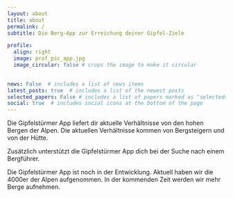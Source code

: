 ```yaml
---
layout: about
title: about
permalink: /
subtitle: Die Berg-App zur Erreichung deiner Gipfel-Ziele

profile:
  align: right
  image: prof_pic_app.jpg
  image_circular: false # crops the image to make it circular
  

news: False  # includes a list of news items
latest_posts: true  # includes a list of the newest posts
selected_papers: False # includes a list of papers marked as "selected={true}"
social: true  # includes social icons at the bottom of the page
---
```


Die Gipfelstürmer App liefert dir aktuelle Verhältnisse von den hohen Bergen der Alpen. Die aktuellen Verhältnisse kommen von Bergsteigern und von der Hütte.

Zusätzlich unterstützt die Gipfelstürmer App dich bei der Suche nach einem Bergführer.

Die Gipfelstürmer App ist noch in der Entwicklung. Aktuell haben wir die 4000er der Alpen aufgenommen. In der kommenden Zeit werden wir mehr Berge aufnehmen.
